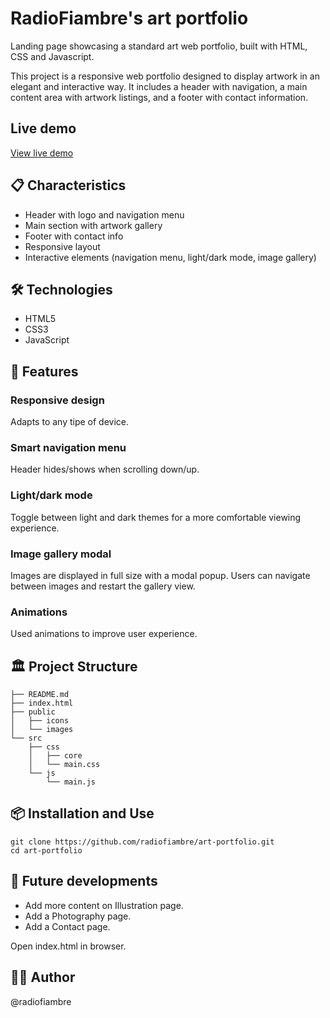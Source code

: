 # RadioFiambre's art portfolio

Landing page showcasing a standard art web portfolio, built with HTML, CSS and Javascript.

This project is a responsive web portfolio designed to display artwork in an elegant and interactive way. It includes a header with navigation, a main content area with artwork listings, and a footer with contact information.

## Live demo
[View live demo](https://radiofiambre.github.io/art-portfolio/)

## 📋 Characteristics
* Header with logo and navigation menu
* Main section with artwork gallery
* Footer with contact info
* Responsive layout
* Interactive elements (navigation menu, light/dark mode, image gallery)

## 🛠️ Technologies

* HTML5
* CSS3
* JavaScript

## 🚀 Features

### Responsive design
Adapts to any tipe of device.

### Smart navigation menu
Header hides/shows when scrolling down/up.

### Light/dark mode
Toggle between light and dark themes for a more comfortable viewing experience.

### Image gallery modal
Images are displayed in full size with a modal popup. Users can navigate between images and restart the gallery view.

### Animations
Used animations to improve user experience.


## 🏛️ Project Structure
```
├── README.md
├── index.html
├── public
│   ├── icons
│   └── images
└── src
    ├── css
    │   ├── core
    │   └── main.css
    └── js
        └── main.js
```

## 📦 Installation and Use
```
git clone https://github.com/radiofiambre/art-portfolio.git
cd art-portfolio
```

## 🚧 Future developments
* Add more content on Illustration page.
* Add a Photography page.
* Add a Contact page.

Open index.html in browser.

## 👨‍💻 Author
@radiofiambre
